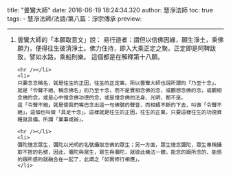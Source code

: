 title: "曇鸞大師"
date: 2016-06-19 18:24:34.320
author: 慧淨法師
toc: true
tags:
    - 慧淨法師/法語/第八篇：淨宗傳承
preview: 

---

<ol>
	<li>
	曇鸞大師的「本願取意文」說：
	易行道者：謂但以信佛因緣，願生淨土，乘佛願力，便得往生彼清淨土。佛力住持，即入大乘正定之聚。正定即是阿鞞跋致，譬如水路，乘船則樂。
	這個都是在解釋第十八願。

	<hr /></li>
	<li>
	只要念念稱名，就是往生的正因，往生的正定業。所以曇鸞大師也說所謂的「乃至十念」，就是「令聲不絕、稱念佛名」的乃至十念，而不是實相念佛的念，或觀想念佛的念，或觀相念佛的念，或是心中憶念佛功德的念，或是憶念佛的法身、光明，都不是。
	這「令聲不絕」就是使我們嘴巴念出這一句佛號的聲音，而相續不斷的下去，叫做「令聲不絕」，這個也叫做「具足十念」。這樣就是往生的正因，往生的正業，只要這樣往生的功德資糧就具備，所謂「業事成辦」。

	<hr /></li>
	<li>
	彌陀憶念眾生，彌陀以光明的名號攝取念佛的眾生；另一方面，眾生憶念彌陀，眾生專稱攝取不捨的名號，因此，彌陀與眾生，眾生與彌陀，就彼此機法一體，能念的跟所念的、能感的跟所感的就融合在一起了，此謂之「如實修行相應」。
	</li>
</ol>

